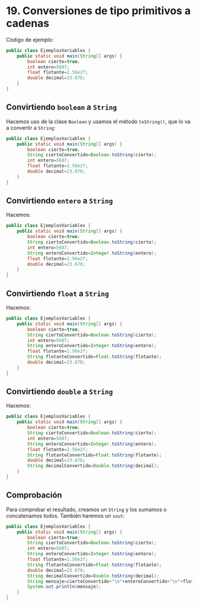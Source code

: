 # 19. Conversiones de tipo primitivos a cadenas

Código de ejemplo:

```java
public class EjemplosVariables {
    public static void main(String[] args) {
        boolean cierto=true;
        int entero=5687;
        float flotante=2.56e2f;
        double decimal=23.678;
    }
}
```

## Convirtiendo `boolean` a `String`

Hacemos uso de la clase `Boolean` y usamos el método `toString()`, que lo va a convertir a `String`:

```java
public class EjemplosVariables {
    public static void main(String[] args) {
        boolean cierto=true;
        String ciertoConvertido=Boolean.toString(cierto);
        int entero=5687;
        float flotante=2.56e2f;
        double decimal=23.678;
    }
}
```

## Convirtiendo `entero` a `String`

Hacemos:

```java
public class EjemplosVariables {
    public static void main(String[] args) {
        boolean cierto=true;
        String ciertoConvertido=Boolean.toString(cierto);
        int entero=5687;
        String enteroConvertido=Integer.toString(entero);
        float flotante=2.56e2f;
        double decimal=23.678;
    }
}
```

## Convirtiendo `float` a `String`

Hacemos:

```java
public class EjemplosVariables {
    public static void main(String[] args) {
        boolean cierto=true;
        String ciertoConvertido=Boolean.toString(cierto);
        int entero=5687;
        String enteroConvertido=Integer.toString(entero);
        float flotante=2.56e2f;
        String flotanteConvertido=Float.toString(flotante);
        double decimal=23.678;
    }
}
```

## Convirtiendo `double` a `String`

Hacemos:

```java
public class EjemplosVariables {
    public static void main(String[] args) {
        boolean cierto=true;
        String ciertoConvertido=Boolean.toString(cierto);
        int entero=5687;
        String enteroConvertido=Integer.toString(entero);
        float flotante=2.56e2f;
        String flotanteConvertido=Float.toString(flotante);
        double decimal=23.678;
        String decimalConvertido=Double.toString(decimal);
    }
}
```

## Comprobación

Para comprobar el resultado, creamos un `String` y los sumamos o concatenamos todos. También haremos un `sout`:

```java
public class EjemplosVariables {
    public static void main(String[] args) {
        boolean cierto=true;
        String ciertoConvertido=Boolean.toString(cierto);
        int entero=5687;
        String enteroConvertido=Integer.toString(entero);
        float flotante=2.56e2f;
        String flotanteConvertido=Float.toString(flotante);
        double decimal=23.678;
        String decimalConvertido=Double.toString(decimal);
        String mensaje=ciertoConvertido+"\n"+enteroConvertido+"\n"+flotanteConvertido+"\n"+decimalConvertido;
        System.out.println(mensaje);
    }
}
```